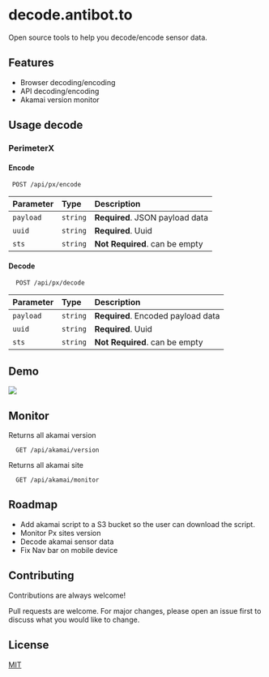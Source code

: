 # decode.antibot.to

Open source tools to help you decode/encode sensor data.

## Features

- Browser decoding/encoding
- API decoding/encoding
- Akamai version monitor

## Usage decode

### PerimeterX

#### Encode

```http
 POST /api/px/encode
```

| Parameter | Type     | Description                     |
| :-------- | :------- | :------------------------------ |
| `payload` | `string` | **Required**. JSON payload data |
| `uuid`    | `string` | **Required**. Uuid              |
| `sts`     | `string` | **Not Required**. can be empty  |

#### Decode

```http
  POST /api/px/decode
```

| Parameter | Type     | Description                        |
| :-------- | :------- | :--------------------------------- |
| `payload` | `string` | **Required**. Encoded payload data |
| `uuid`    | `string` | **Required**. Uuid                 |
| `sts`     | `string` | **Not Required**. can be empty     |

## Demo

![](https://i.gyazo.com/09e680dc947627c59ff287c1ac9d64c4.gif)

## Monitor

Returns all akamai version

```http
  GET /api/akamai/version
```

Returns all akamai site

```http
  GET /api/akamai/monitor
```

## Roadmap

- Add akamai script to a S3 bucket so the user can download the script.
- Monitor Px sites version
- Decode akamai sensor data
- Fix Nav bar on mobile device

## Contributing

Contributions are always welcome!

Pull requests are welcome. For major changes, please open an issue first to discuss what you would like to change.

## License

[MIT](https://github.com/asavor/decode/blob/032d1dcf3c9abd9cec8addee84e4e410bf20a52a/LICENSE)